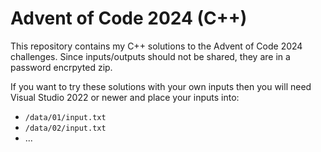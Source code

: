# Advent of Code 2024 (C++)

This repository contains my C++ solutions to the Advent of Code 2024 challenges.
Since inputs/outputs should not be shared, they are in a password encrpyted zip. 

If you want to try these solutions with your own inputs then you will need Visual Studio 2022 or newer and place your inputs into:
 * `/data/01/input.txt`
 * `/data/02/input.txt`
 * ...